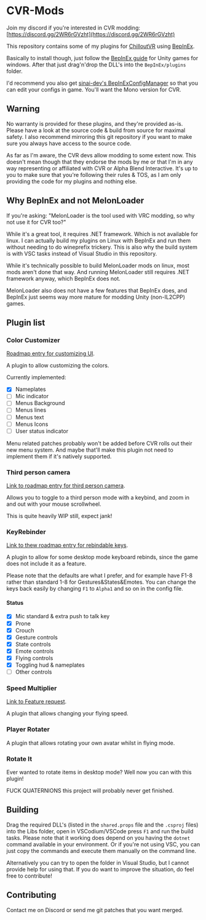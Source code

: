 # CVR-Mods

Join my discord if you're interested in CVR modding: [https://discord.gg/2WR6rGVzht](https://discord.gg/2WR6rGVzht)

This repository contains some of my plugins for [ChilloutVR](https://store.steampowered.com/app/661130/ChilloutVR/) using [BepInEx](https://github.com/BepInEx/BepInEx).

Basically to install though, just follow the [BepInEx guide](https://docs.bepinex.dev/articles/user_guide/installation/index.html) for Unity games for windows.
After that just drag'n'drop the DLL's into the `BepInEx/plugins` folder.

I'd recommend you also get [sinai-dev's BepInExConfigManager](https://github.com/sinai-dev/BepInExConfigManager) so that you can edit your configs in game. You'll want the Mono version for CVR.

## Warning

No warranty is provided for these plugins, and they're provided as-is.
Please have a look at the source code & build from source for maximal safety.
I also recommend mirroring this git repository if you want to make sure you always have access to the source code.

As far as I'm aware, the CVR devs allow modding to some extent now.
This doesn't mean though that they endorse the mods by me or that I'm in any way representing or affiliated with CVR or Alpha Blend Interactive.
It's up to you to make sure that you're following their rules & TOS, as I am only providing the code for my plugins and nothing else.

## Why BepInEx and not MelonLoader

If you're asking: "MelonLoader is the tool used with VRC modding, so why not use it for CVR too?"

While it's a great tool, it requires .NET framework. Which is not available for linux.
I can actually build my plugins on Linux with BepInEx and run them without needing to do wineprefix trickery.
This is also why the build system is with VSC tasks instead of Visual Studio in this repository.

While it's technically possible to build MelonLoader mods on linux, most mods aren't done that way.
And running MelonLoader still requires .NET framework anyway, which BepInEx does not.

MelonLoader also does not have a few features that BepInEx does, and BepInEx just seems way more mature for modding Unity (non-IL2CPP) games.

## Plugin list

### Color Customizer

[Roadmap entry for customizing UI](https://hub.abinteractive.net/roadmap/inspect?job=191).

A plugin to allow customizing the colors.

Currently implemented:

- [x] Nameplates
- [ ] Mic indicator
- [ ] Menus Background
- [ ] Menus lines
- [ ] Menus text
- [ ] Menus Icons
- [ ] User status indicator

Menu related patches probably won't be added before CVR rolls out their new menu system.
And maybe that'll make this plugin not need to implement them if it's natively supported.

### Third person camera

[Link to roadmap entry for third person camera](https://hub.abinteractive.net/roadmap/inspect?job=198).

Allows you to toggle to a third person mode with a keybind, and zoom in and out with your mouse scrollwheel.

This is quite heavily WIP still, expect jank!

### KeyRebinder

[Link to thew roadmap entry for rebindable keys](https://hub.abinteractive.net/roadmap/inspect?job=212).

A plugin to allow for some desktop mode keyboard rebinds, since the game does not include it as a feature.

Please note that the defaults are what I prefer, and for example have F1-8 rather than standard 1-8 for Gestures&States&Emotes. You can change the keys back easily by changing `F1` to `Alpha1` and so on in the config file.

#### Status

- [x] Mic standard & extra push to talk key
- [x] Prone
- [x] Crouch
- [x] Gesture controls
- [x] State controls
- [x] Emote controls
- [x] Flying controls
- [x] Toggling hud & nameplates
- [ ] Other controls

### Speed Multiplier

[Link to Feature request](https://forums.abinteractive.net/d/187-flight-speed-multiplier).

A plugin that allows changing your flying speed.

### Player Rotater

A plugin that allows rotating your own avatar whilst in flying mode.

### Rotate It

Ever wanted to rotate items in desktop mode? Well now you can with this plugin!

FUCK QUATERNIONS this project will probably never get finished.

## Building

Drag the required DLL's (listed in the `shared.props` file and the `.csproj` files) into the Libs folder, open in VSCodium/VSCode press `F1` and run the build tasks. Please note that it working does depend on you having the `dotnet` command available in your environment. Or if you're not using VSC, you can just copy the commands and execute them manually on the command line.

Alternatively you can try to open the folder in Visual Studio, but I cannot provide help for using that.
If you do want to improve the situation, do feel free to contribute!

## Contributing

Contact me on Discord or send me git patches that you want merged.
